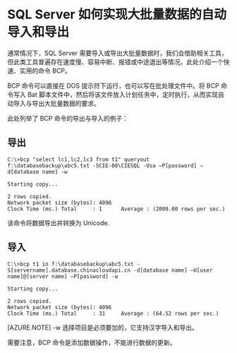 <properties
    pageTitle="SQL Server 如何实现大批量数据的自动导入和导出"
    description="SQL Server 如何实现大批量数据的自动导入和导出"
    service=""
    resource=""
    authors="Yu Tao"
    displayOrder=""
    selfHelpType=""
    supportTopicIds=""
    productPesIds=""
    resourceTags="SQL Server, Import/Export, BCP, Bat"
    cloudEnvironments="MoonCake" />
<tags
    ms.service="sql-server-aog"
    ms.date=""
    wacn.date="05/16/2017" />

# SQL Server 如何实现大批量数据的自动导入和导出

通常情况下，SQL Server 需要导入或导出大批量数据时，我们会借助相关工具，但此类工具普遍存在速度慢、容易中断、报错或中途退出等情况。此处介绍一个快速、实用的命令 BCP。

BCP 命令可以直接在 DOS 提示符下运行，也可以写在批处理文件中。将 BCP 命令写入 Bat 脚本文件中，然后将该文件放入计划任务中，定时执行，从而实现自动导入与导出大批量数据的要求。

此处列举了 BCP 命令的导出与导入的例子：

## 导出

    C:\>bcp "select lc1,lc2,lc3 from t1" queryout f:\databasebackup\abc5.txt -SCIE-08\CIESQL -Usa –P[password] –d[database name] -w

    Starting copy...

    2 rows copied.
    Network packet size (bytes): 4096
    Clock Time (ms.) Total     : 1      Average : (2000.00 rows per sec.)

该命令将数据导出并转换为 Unicode.

## 导入

    C:\>bcp t1 in f:\databasebackup\abc5.txt -S[servername].database.chinacloudapi.cn -d[database name] –U[user name]@[server name] –P[password] -w

    Starting copy...

    2 rows copied.
    Network packet size (bytes): 4096
    Clock Time (ms.) Total     : 31     Average : (64.52 rows per sec.)

[AZURE.NOTE] -w 选择项目是必须要加的，它支持汉字导入和导出。

需要注意，BCP 命令是添加数据操作，不能进行数据的更新。



